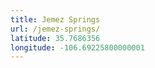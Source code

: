 ```yaml
---
title: Jemez Springs
url: /jemez-springs/
latitude: 35.7686356
longitude: -106.69225800000001
---
```

